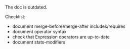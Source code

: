 
The doc is outdated.

Checklist:
- document merge-before/merge-after includes/requires
- document operator syntax
- check that Expression operators are up-to-date
- document stats-modifiers